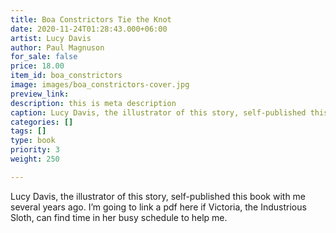```yaml
---
title: Boa Constrictors Tie the Knot
date: 2020-11-24T01:28:43.000+06:00
artist: Lucy Davis
author: Paul Magnuson
for_sale: false
price: 18.00
item_id: boa_constrictors
image: images/boa_constrictors-cover.jpg
preview_link:
description: this is meta description
caption: Lucy Davis, the illustrator of this story, self-published this book with me several years ago. I’m going to link a pdf here if Victoria, the Industrious Sloth, can find time in her busy schedule to help me.
categories: []
tags: []
type: book
priority: 3
weight: 250

---
```

Lucy Davis, the illustrator of this story, self-published this book with me several years ago. I’m going to link a pdf here if Victoria, the Industrious Sloth, can find time in her busy schedule to help me.
